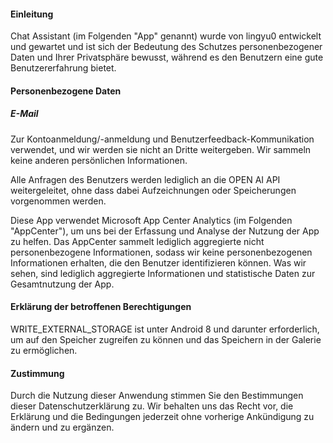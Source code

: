 #### Einleitung
Chat Assistant (im Folgenden "App" genannt) wurde von lingyu0 entwickelt und gewartet und ist sich der Bedeutung des Schutzes personenbezogener Daten und Ihrer Privatsphäre bewusst, während es den Benutzern eine gute Benutzererfahrung bietet.

#### Personenbezogene Daten
##### E-Mail
Zur Kontoanmeldung/-anmeldung und Benutzerfeedback-Kommunikation verwendet, und wir werden sie nicht an Dritte weitergeben. Wir sammeln keine anderen persönlichen Informationen.

Alle Anfragen des Benutzers werden lediglich an die OPEN AI API weitergeleitet, ohne dass dabei Aufzeichnungen oder Speicherungen vorgenommen werden.

Diese App verwendet Microsoft App Center Analytics (im Folgenden "AppCenter"), um uns bei der Erfassung und Analyse der Nutzung der App zu helfen. Das AppCenter sammelt lediglich aggregierte nicht personenbezogene Informationen, sodass wir keine personenbezogenen Informationen erhalten, die den Benutzer identifizieren können. Was wir sehen, sind lediglich aggregierte Informationen und statistische Daten zur Gesamtnutzung der App.

#### Erklärung der betroffenen Berechtigungen
WRITE_EXTERNAL_STORAGE ist unter Android 8 und darunter erforderlich, um auf den Speicher zugreifen zu können und das Speichern in der Galerie zu ermöglichen.

#### Zustimmung
Durch die Nutzung dieser Anwendung stimmen Sie den Bestimmungen dieser Datenschutzerklärung zu. Wir behalten uns das Recht vor, die Erklärung und die Bedingungen jederzeit ohne vorherige Ankündigung zu ändern und zu ergänzen.